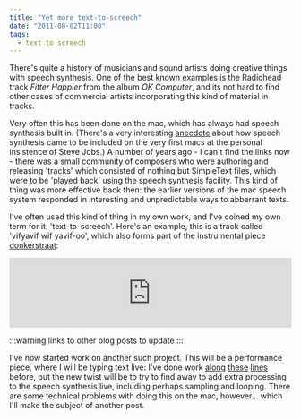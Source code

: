 ```yaml
---
title: "Yet more text-to-screech"
date: "2011-08-02T11:00"
tags:
  - text to screech
---
```


There's quite a history of musicians and sound artists doing creative things with speech synthesis. One of the best known examples is the Radiohead track _Fitter Happier_ from the album _OK Computer_, and its not hard to find other cases of commercial artists incorporating this kind of material in tracks.

Very often this has been done on the mac, which has always had speech synthesis built in. (There's a very interesting [anecdote](http://www.folklore.org/StoryView.py?project=Macintosh&story=Intro_Demo.txt "http://www.folklore.org/StoryView.py?project=Macintosh&story=Intro_Demo.txt") about how speech synthesis came to be included on the very first macs at the personal insistence of Steve Jobs.) A number of years ago - I can't find the links now - there was a small community of composers who were authoring and releasing 'tracks' which consisted of nothing but SimpleText files, which were to be 'played back' using the speech synthesis facility. This kind of thing was more effective back then: the earlier versions of the mac speech system responded in interesting and unpredictable ways to abberrant texts.

I've often used this kind of thing in my own work, and I've coined my own term for it: 'text-to-screech'. Here's an example, this is a track called 'vifyavif wif yavif-oo', which also forms part of the instrumental piece [donkerstraat](/catalog/contemporary/donker "donkerstraat"): 

<iframe width="100%" height="125" scrolling="no" frameborder="no" allow="autoplay" src="https://w.soundcloud.com/player/?url=https%3A//api.soundcloud.com/tracks/4559375&color=%23ff5500&auto_play=false&hide_related=true&show_comments=true&show_user=true&show_reposts=false&show_teaser=true&visual=true"></iframe>

:::warning
links to other blog posts to update
:::

I've now started work on another such project. This will be a performance piece, where I will be typing text live: I've done work [along](http://jsimonvanderwalt.com/2008/12/04/more-text-to-screech/ "http://jsimonvanderwalt.com/2008/12/04/more-text-to-screech/") [these](http://jsimonvanderwalt.com/2008/12/16/loudcoding/ "http://jsimonvanderwalt.com/2008/12/16/loudcoding/") [lines](http://jsimonvanderwalt.com/2009/08/29/text-to-screech-work-in-progress/ "http://jsimonvanderwalt.com/2009/08/29/text-to-screech-work-in-progress/") before, but the new twist will be to try to find away to add extra processing to the speech synthesis live, including perhaps sampling and looping. There are some technical problems with doing this on the mac, however… which I'll make the subject of another post.
